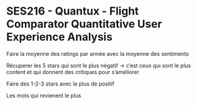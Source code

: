 # SES216 - Quantux - Flight Comparator Quantitative User Experience Analysis

Faire la moyenne des ratings par année avec la moyenne des sentiments

Récuperer les 5 stars qui sont le plus négatif -> c’est ceux qui sont le plus content et qui donnent des critiques pour s’améliorer

Faire des 1-2-3 stars avec le plus de positif


Les mots qui revienent le plus